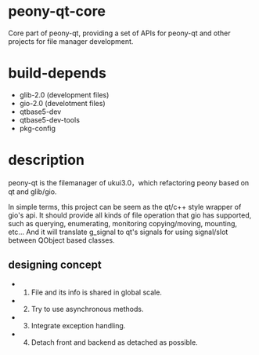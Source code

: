 # peony-qt-core
Core part of peony-qt, providing a set of APIs for peony-qt and other projects for file manager development.

# build-depends
- glib-2.0 (development files)
- gio-2.0 (develotment files)
- qtbase5-dev
- qtbase5-dev-tools
- pkg-config

# description
peony-qt is the filemanager of ukui3.0，which refactoring peony based on qt and glib/gio.

In simple terms, this project can be seem as the qt/c++ style wrapper of gio's api. It should provide all kinds of file operation that gio has supported, such as querying, enumerating, monitoring copying/moving, mounting, etc... And it will translate g_signal to qt's signals for using signal/slot between QObject based classes.

## designing concept
- 1. File and its info is shared in global scale.
- 2. Try to use asynchronous methods.
- 3. Integrate exception handling.
- 4. Detach front and backend as detached as possible.
